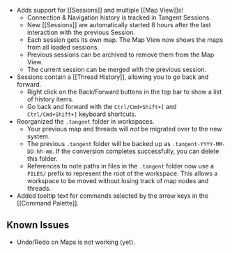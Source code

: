 + Adds support for [[Sessions]] and multiple [[Map View]]s!
	* Connection & Navigation history is tracked in Tangent Sessions.
	* New [[Sessions]] are automatically started 8 hours after the last interaction with the previous Session.
	* Each session gets its own map. The Map View now shows the maps from all loaded sessions.
	* Previous sessions can be archived to remove them from the Map View.
	* The current session can be merged with the previous session.
+ Sessions contain a [[Thread History]], allowing you to go back and forward.
	* Right click on the Back/Forward buttons in the top bar to show a list of history items.
	* Go back and forward with the  `Ctrl/Cmd+Shift+[` and `Ctrl/Cmd+Shift+]` keyboard shortcuts.
+ Reorganized the `.tangent` folder in workspaces.
	* Your previous map and threads will _not_ be migrated over to the new system.
	* The previous `.tangent` folder will be backed up as `.tangent-YYYY-MM-DD-hh-mm`. If the conversion completes successfully, you can delete this folder.
	* References to note paths in files in the `.tangent` folder now use a `FILES/` prefix to represent the root of the workspace. This allows a workspace to be moved without losing track of map nodes and threads.
+ Added tooltip text for commands selected by the arrow keys in the [[Command Palette]].

## Known Issues
- Undo/Redo on Maps is not working (yet).